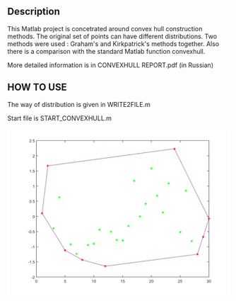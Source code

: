 ## Description
This Matlab project is concetrated around convex hull construction methods. The original set of points can have different distributions.
Two methods were used : Graham's and Kirkpatrick's methods together. Also there is a comparison with the standard Matlab function convexhull.

More detailed information is in CONVEXHULL REPORT.pdf (in Russian)

## HOW TO USE

The way of distribution is given in WRITE2FILE.m

Start file is START_CONVEXHULL.m

<img src="examples/3.png"/>
